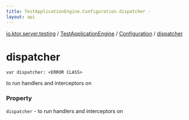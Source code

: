 ```yaml
---
title: TestApplicationEngine.Configuration.dispatcher - 
layout: api
---
```


<div class='api-docs-breadcrumbs'><a href="../../index.html">io.ktor.server.testing</a> / <a href="../index.html">TestApplicationEngine</a> / <a href="index.html">Configuration</a> / <a href="./dispatcher.html">dispatcher</a></div>

# dispatcher

<div class="signature"><code><span class="keyword">var </span><span class="identifier">dispatcher</span><span class="symbol">: </span><span class="identifier">&lt;ERROR CLASS&gt;</span></code></div>

to run handlers and interceptors on

### Property

<code>dispatcher</code> - to run handlers and interceptors on